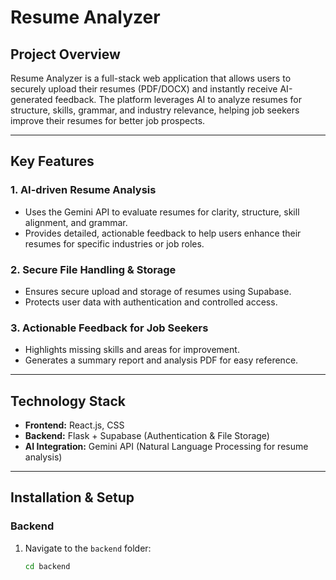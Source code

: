 # Resume Analyzer

## Project Overview
Resume Analyzer is a full-stack web application that allows users to securely upload their resumes (PDF/DOCX) and instantly receive AI-generated feedback. The platform leverages AI to analyze resumes for structure, skills, grammar, and industry relevance, helping job seekers improve their resumes for better job prospects.

---

## Key Features

### 1. AI-driven Resume Analysis
- Uses the Gemini API to evaluate resumes for clarity, structure, skill alignment, and grammar.
- Provides detailed, actionable feedback to help users enhance their resumes for specific industries or job roles.

### 2. Secure File Handling & Storage
- Ensures secure upload and storage of resumes using Supabase.
- Protects user data with authentication and controlled access.

### 3. Actionable Feedback for Job Seekers
- Highlights missing skills and areas for improvement.
- Generates a summary report and analysis PDF for easy reference.

---

## Technology Stack

- **Frontend:** React.js, CSS  
- **Backend:** Flask + Supabase (Authentication & File Storage)  
- **AI Integration:** Gemini API (Natural Language Processing for resume analysis)  

---

## Installation & Setup

### Backend
1. Navigate to the `backend` folder:
   ```bash
   cd backend
